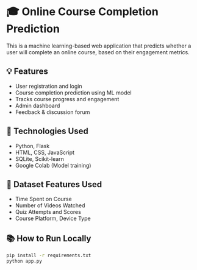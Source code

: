 # 🎓 Online Course Completion Prediction

This is a machine learning-based web application that predicts whether a user will complete an online course, based on their engagement metrics.

## 💡 Features
- User registration and login
- Course completion prediction using ML model
- Tracks course progress and engagement
- Admin dashboard
- Feedback & discussion forum

## 🔧 Technologies Used
- Python, Flask
- HTML, CSS, JavaScript
- SQLite, Scikit-learn
- Google Colab (Model training)


## 📁 Dataset Features Used
- Time Spent on Course
- Number of Videos Watched
- Quiz Attempts and Scores
- Course Platform, Device Type

## 📚 How to Run Locally
```bash
pip install -r requirements.txt
python app.py
